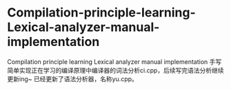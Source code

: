 # Compilation-principle-learning-Lexical-analyzer-manual-implementation
Compilation principle learning Lexical analyzer manual implementation
手写简单实现正在学习的编译原理中编译器的词法分析ci.cpp，后续写完语法分析继续更新ing~
已经更新了语法分析器，名称yu.cpp。
